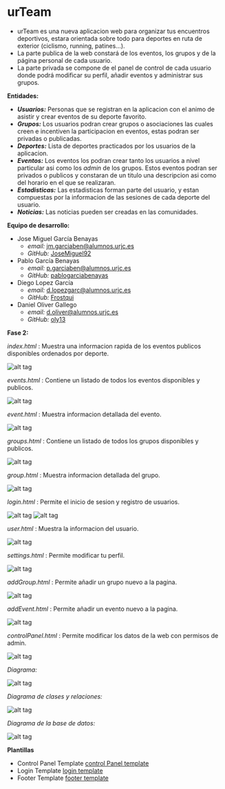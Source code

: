 # urTeam

* urTeam es una nueva aplicacion web para organizar tus encuentros deportivos, estara orientada sobre todo para deportes en ruta de exterior (ciclismo, running, patines...).  
* La parte publica de la web constará de los eventos, los grupos y de la página personal de cada usuario.  
* La parte privada se compone de el panel de control de cada usuario donde podrá modificar su perfil, añadir eventos y administrar sus grupos.

__Entidades:__
* ___Usuarios:___ Personas que se registran en la aplicacion con el animo de asistir y crear eventos de su deporte favorito.
* ___Grupos:___ Los usuarios podran crear grupos o asociaciones las cuales creen e incentiven la participacion en eventos, estas podran ser privadas o publicadas.
* ___Deportes:___ Lista de deportes practicados por los usuarios de la aplicacion.
* ___Eventos:___ Los eventos los podran crear tanto los usuarios a nivel particular asi como los _admin_ de los grupos. Estos eventos podran ser privados o publicos y constaran de un titulo una descripcion asi como del horario en el que se realizaran.
* ___Estadisticas:___ Las estadisticas forman parte del usuario, y estan compuestas por la informacion de las sesiones de cada deporte del usuario.
* ___Noticias:___ Las noticias pueden ser creadas en las comunidades.

__Equipo de desarrollo:__
* Jose Miguel García Benayas
  * _email:_ jm.garciaben@alumnos.urjc.es
  * _GitHub:_ [JoseMiguel92](https://github.com/JoseMiguel92)
* Pablo García Benayas
  * _email:_ p.garciaben@alumnos.urjc.es
  * _GitHub:_ [pablogarciabenayas](https://github.com/pablogarciabenayas)
* Diego Lopez García
  * _email:_ d.lopezgarc@alumnos.urjc.es
  * _GitHub:_ [Frostqui](https://github.com/Frostqui)
* Daniel Oliver Gallego
  * _email:_ d.oliver@alumnos.urjc.es
  * _GitHub:_ [oly13](https://github.com/oly13)
  
__Fase 2:__  
 
_index.html_ : Muestra una informacion rapida de los eventos publicos disponibles ordenados por deporte.  

![alt tag](http://i.imgur.com/7vBDoQn.jpg)

_events.html_ : Contiene un listado de todos los eventos disponibles y publicos.  

![alt tag](http://i.imgur.com/QPsizLF.jpg)

_event.html_ : Muestra informacion detallada del evento.   

![alt tag](http://i.imgur.com/PcWoEmz.jpg)

_groups.html_ : Contiene un listado de todos los grupos disponibles y publicos.  

![alt tag](http://i.imgur.com/XxINME2.jpg)  

_group.html_ : Muestra informacion detallada del grupo.   

![alt tag](http://i.imgur.com/cnedO5A.jpg)

_login.html_ : Permite el inicio de sesion y registro de usuarios.  

![alt tag](http://i.imgur.com/u9BQITg.jpg)
![alt tag](http://i.imgur.com/iBR1i12.jpg)

_user.html_ : Muestra la informacion del usuario.  

![alt tag](http://i.imgur.com/MX5rfb7.jpg)

_settings.html_ : Permite modificar tu perfil.  

![alt tag](http://i.imgur.com/oA7sAX8.jpg)

_addGroup.html_ : Permite añadir un grupo nuevo a la pagina.  

![alt tag](http://imgur.com/OggX35J.jpg)

_addEvent.html_ : Permite añadir un evento nuevo a la pagina.  

![alt tag](http://i.imgur.com/caaP6rp.png)

_controlPanel.html_ : Permite modificar los datos de la web con permisos de admin.  

![alt tag](http://i.imgur.com/RsyGHxX.png)  

_Diagrama:_  

![alt tag](http://i.imgur.com/rC46Qbn.png)  

_Diagrama de clases y relaciones:_  

![alt tag](https://github.com/Frostqui/urTeam/blob/master/web/screenshots/DAW.png)  

_Diagrama de la base de datos:_  

![alt tag](https://github.com/Frostqui/urTeam/blob/master/web/screenshots/BBDD.jpg)  

 __Plantillas__ 
 * Control Panel Template [control Panel template](https://www.creative-tim.com/product/light-bootstrap-dashboard)
 * Login Template [login template](http://bootsnipp.com/snippets/featured/login-and-register-tabbed-form)
 * Footer Template [footer template](http://bootsnipp.com/snippets/33WGq)
